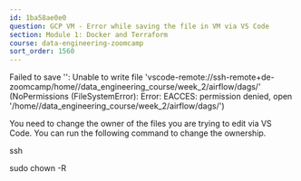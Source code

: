 ```yaml
---
id: 1ba58ae0e0
question: GCP VM - Error while saving the file in VM via VS Code
section: Module 1: Docker and Terraform
course: data-engineering-zoomcamp
sort_order: 1560
---
```


Failed to save '<file>': Unable to write file 'vscode-remote://ssh-remote+de-zoomcamp/home/<user>/data_engineering_course/week_2/airflow/dags/<file>' (NoPermissions (FileSystemError): Error: EACCES: permission denied, open '/home/<user>/data_engineering_course/week_2/airflow/dags/<file>')

You need to change the owner of the files you are trying to edit via VS Code. You can run the following command to change the ownership.

ssh

sudo chown -R <user> <path to your directory>

